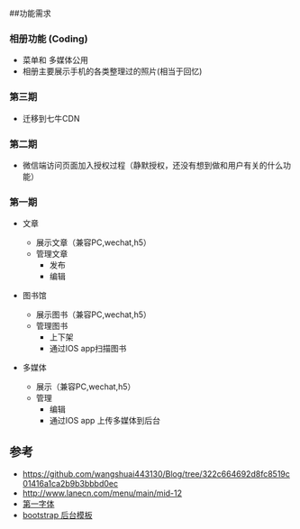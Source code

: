 ##功能需求
### 相册功能 (Coding)
* 菜单和 多媒体公用
* 相册主要展示手机的各类整理过的照片(相当于回忆)

### 第三期
* 迁移到七牛CDN

### 第二期
* 微信端访问页面加入授权过程（静默授权，还没有想到做和用户有关的什么功能）

### 第一期
* 文章
    * 展示文章（兼容PC,wechat,h5）
    * 管理文章
        * 发布
        * 编辑
* 图书馆
    * 展示图书（兼容PC,wechat,h5）
    * 管理图书
        * 上下架
        * 通过IOS app扫描图书

* 多媒体
    * 展示（兼容PC,wechat,h5）
    * 管理
        * 编辑
        * 通过IOS app 上传多媒体到后台

## 参考
* https://github.com/wangshuai443130/Blog/tree/322c664692d8fc8519c01416a1ca2b9b3bbbd0ec
* http://www.lanecn.com/menu/main/mid-12
* [第一字体](http://www.diyiziti.com/Builder/58)
* [bootstrap 后台模板](https://www.freshdesignweb.com/free-bootstrap-admin-templates/)
